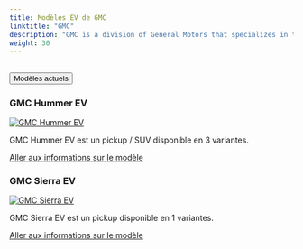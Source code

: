 ```yaml
---
title: Modèles EV de GMC
linktitle: "GMC"
description: "GMC is a division of General Motors that specializes in trucks, SUVs and crossovers. GMC stands for General Motors Truck Company and was founded in 1911. GMC is known for its professional grade vehicles that combine capability, luxury and technology."
weight: 30
---
```

<!-- markdownlint-disable MD033 -->
<!-- markdownlint-disable MD010 -->


<div class="accordion" id="accordionPanelsStayOpenExample">
    <div class="accordion-item">
        <h2 class="accordion-header">
            <button class="accordion-button" type="button" data-bs-toggle="collapse" data-bs-target="#panelsStayOpen-collapseOne" aria-expanded="true" aria-controls="panelsStayOpen-collapseOne">
                        Modèles actuels
            </button>
        </h2>
        <div id="panelsStayOpen-collapseOne" class="accordion-collapse collapse show">
            <div class="accordion-body">
    <div class="container p-3 mb-4 bg-body-tertiary rounded border">
        <h3>GMC Hummer EV</h3>
        <div class="row">
            <div class="col col-12 col-md-6">
                <a href="hummer_ev">
                    <img src="https://media.evkx.net/multimedia/models/gmc/hummer_ev/hummer_ev_pickup/main_1_st.jpg" class="img-fluid" alt="GMC Hummer EV" >
                </a>
            </div>
            <div class="col col-12 col-md-6"><p>
GMC Hummer EV est un pickup / SUV disponible en 3 variantes.
</p>
	<a href="hummer_ev/" class="btn btn-outline-primary" role="button">Aller aux informations sur le modèle</a>
		</div>
	</div>
</div>
    <div class="container p-3 mb-4 bg-body-tertiary rounded border">
        <h3>GMC Sierra EV</h3>
        <div class="row">
            <div class="col col-12 col-md-6">
                <a href="sierra_ev">
                    <img src="https://media.evkx.net/multimedia/models/gmc/sierra_ev/sierra_ev_denali_edition_1/main_1_st.jpg" class="img-fluid" alt="GMC Sierra EV" >
                </a>
            </div>
            <div class="col col-12 col-md-6"><p>
GMC Sierra EV est un pickup disponible en 1 variantes.
</p>
	<a href="sierra_ev/" class="btn btn-outline-primary" role="button">Aller aux informations sur le modèle</a>
		</div>
	</div>
</div>
        </div>
    </div>
</div></div>
